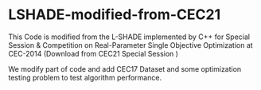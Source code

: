 # LSHADE-modified-from-CEC21


This Code is modified from the L-SHADE implemented by C++ for Special Session & Competition on Real-Parameter Single Objective Optimization at CEC-2014 (Download from CEC21 Special Session )


We modify part of code and add CEC17 Dataset and some optimization testing problem to test algorithm performance.
 